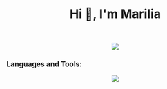 <h1 align="center">Hi 👋, I'm Marilia</h1>
</br>
<p align="center">
<img src="http://github-readme-streak-stats.herokuapp.com?user=mbruzzi&theme=violet-punch&border_radius=5&date_format=%5BY.%5Dn.j&mode=weekly&background=00000000&border=AAAAAA25&fire=DD006EF7&ring=DD006E&currStreakNum=0E8EDD&dates=FFF6F637"/>
</p>

<h3 align="left">Languages and Tools:</h3>
<p align="center">
  <a href="https://skillicons.dev">
    <img src="https://skillicons.dev/icons?i=html,css,sass,js,react,bootstrap,jquery,git,github,vscode,figma" />
  </a>
</p>

